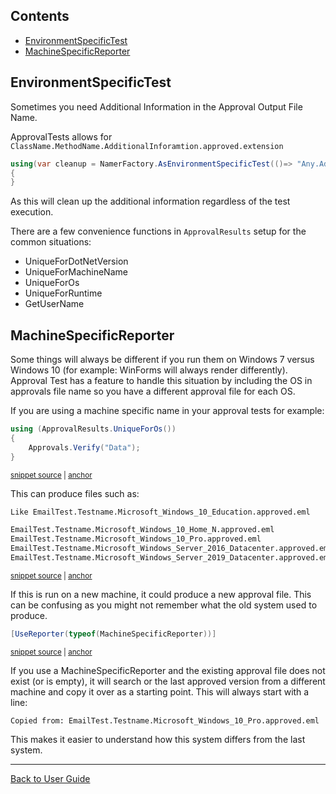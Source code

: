 <!--
GENERATED FILE - DO NOT EDIT
This file was generated by [MarkdownSnippets](https://github.com/SimonCropp/MarkdownSnippets).
Source File: /docs/ApprovalTests/mdsource/EnvironmentSpecificTests.source.md
To change this file edit the source file and then execute run_markdown.cmd.
-->

<!-- toc -->
## Contents

  * [EnvironmentSpecificTest](#environmentspecifictest)
  * [MachineSpecificReporter](#machinespecificreporter)<!-- endtoc -->


## EnvironmentSpecificTest

Sometimes you need Additional Information in the Approval Output File Name.

ApprovalTests allows for `ClassName.MethodName.AdditionalInforamtion.approved.extension`

```cs
using(var cleanup = NamerFactory.AsEnvironmentSpecificTest(()=> "Any.Additional.Data"))
{
}
```

As this will clean up the additional information regardless of the test execution.

There are a few convenience functions in `ApprovalResults` setup for the common situations:

 * UniqueForDotNetVersion
 * UniqueForMachineName
 * UniqueForOs
 * UniqueForRuntime
 * GetUserName


## MachineSpecificReporter

Some things will always be different if you run them on Windows 7 versus Windows 10 (for example: WinForms will always render differently). Approval Test has a feature to handle this situation by including the OS in approvals file name so you have a different approval file for each OS.

If you are using a machine specific name in your approval tests
for example:

<!-- snippet: unique_for_os -->
<a id='snippet-unique_for_os'/></a>
```cs
using (ApprovalResults.UniqueForOs())
{
    Approvals.Verify("Data");
}
```
<sup><a href='/src/ApprovalTests.Tests/Namer/ApprovalResultsTest.cs#L21-L26' title='File snippet `unique_for_os` was extracted from'>snippet source</a> | <a href='#snippet-unique_for_os' title='Navigate to start of snippet `unique_for_os`'>anchor</a></sup>
<!-- endsnippet -->

This can produce files such as:
<!-- snippet: ApprovalsFilenameTest.TestSimilarFiles.approved.txt -->
<a id='snippet-ApprovalsFilenameTest.TestSimilarFiles.approved.txt'/></a>
```txt
Like EmailTest.Testname.Microsoft_Windows_10_Education.approved.eml

EmailTest.Testname.Microsoft_Windows_10_Home_N.approved.eml
EmailTest.Testname.Microsoft_Windows_10_Pro.approved.eml
EmailTest.Testname.Microsoft_Windows_Server_2016_Datacenter.approved.eml
EmailTest.Testname.Microsoft_Windows_Server_2019_Datacenter.approved.eml
```
<sup><a href='/src/ApprovalTests.Tests/Namer/ApprovalsFilenameTest.TestSimilarFiles.approved.txt#L1-L6' title='File snippet `ApprovalsFilenameTest.TestSimilarFiles.approved.txt` was extracted from'>snippet source</a> | <a href='#snippet-ApprovalsFilenameTest.TestSimilarFiles.approved.txt' title='Navigate to start of snippet `ApprovalsFilenameTest.TestSimilarFiles.approved.txt`'>anchor</a></sup>
<!-- endsnippet -->

If this is run on a new machine, it could produce a new approval file. This can be confusing as you might not remember what the old system used to produce.

<!-- snippet: use_MachineSpecificReporter -->
<a id='snippet-use_machinespecificreporter'/></a>
```cs
[UseReporter(typeof(MachineSpecificReporter))]
```
<sup><a href='/src/ApprovalTests.Tests/Namer/ApprovalResultsTest.cs#L8-L10' title='File snippet `use_machinespecificreporter` was extracted from'>snippet source</a> | <a href='#snippet-use_machinespecificreporter' title='Navigate to start of snippet `use_machinespecificreporter`'>anchor</a></sup>
<!-- endsnippet -->

If you use a MachineSpecificReporter and the existing approval file does not exist (or is empty), it will search or the last approved version from a different machine and copy it over as a starting point. This will always start with a line:

```
Copied from: EmailTest.Testname.Microsoft_Windows_10_Pro.approved.eml
```

This makes it easier to understand how this system differs from the last system.


---

[Back to User Guide](readme.md#top)

